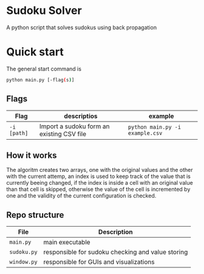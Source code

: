 # Sudoku Solver

A python script that solves sudokus using back propagation

# Quick start

The general start command is
```bash
python main.py [-flag(s)]
```

## Flags

| Flag | descriptios | example |
| --- | --- | --- |
| `-i [path]` | Import a sudoku form an existing CSV file | `python main.py -i example.csv` |

## How it works

The algoritm creates two arrays, one with the original values and the other with the current attemp,
an index is used to keep track of the value that is currently beeing changed,
if the index is inside a cell with an original value than that cell is skipped,
otherwise the value of the cell is incremented by one and the validity of the current configuration is checked.

## Repo structure

| File | Description |
| --- | --- |
| `main.py` | main executable |
| `sudoku.py` | responsible for sudoku checking and value storing |
| `window.py` | responsible for GUIs and visualizations |